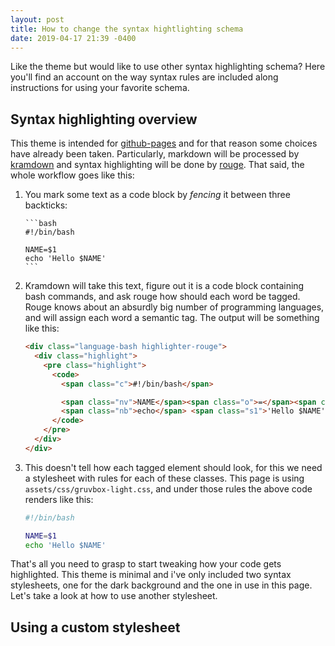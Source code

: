 ```yaml
---
layout: post
title: How to change the syntax hightlighting schema
date: 2019-04-17 21:39 -0400
---
```



Like the theme but would like to use other syntax highlighting schema? Here
you'll find an account on the way syntax rules are included along instructions
for using your favorite schema.

## Syntax highlighting overview

This theme is intended for
[github-pages](https://guides.github.com/features/pages/) and for that reason
some choices have already been taken. Particularly, markdown will be processed
by [kramdown](http://kramdown.gettalong.org/) and syntax highlighting will be
done by [rouge](rouge.jneen.net). That said, the whole workflow goes like this:

1. You mark some text as a code block by *fencing* it between three backticks:
    ~~~
    ```bash
    #!/bin/bash

    NAME=$1
    echo 'Hello $NAME'
    ```
    ~~~

1. Kramdown will take this text, figure out it is a code block containing bash
   commands, and ask rouge how should each word be tagged. Rouge knows about
   an absurdly big number of programming languages, and will assign each word a
   semantic tag. The output will be something like this:

    ```html
    <div class="language-bash highlighter-rouge">
      <div class="highlight">
        <pre class="highlight">
          <code>
            <span class="c">#!/bin/bash</span>

            <span class="nv">NAME</span><span class="o">=</span><span class="nv">$1</span>
            <span class="nb">echo</span> <span class="s1">'Hello $NAME'</span>
          </code>
        </pre>
      </div>
    </div>
    ```

1. This doesn't tell how each tagged element should look, for this we need a
   stylesheet with rules for each of these classes. This page is using
   `assets/css/gruvbox-light.css`, and under those rules the above code renders
   like this:

    ```bash
    #!/bin/bash

    NAME=$1
    echo 'Hello $NAME'
    ```

That's all you need to grasp to start tweaking how your code gets highlighted.
This theme is minimal and i've only included two syntax stylesheets, one for the
dark background and the one in use in this page. Let's take a look at how to use
another stylesheet.

## Using a custom stylesheet


